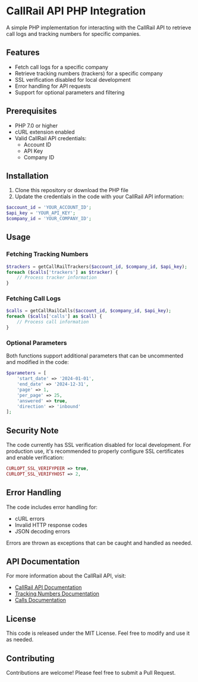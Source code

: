 # CallRail API PHP Integration

A simple PHP implementation for interacting with the CallRail API to retrieve call logs and tracking numbers for specific companies.

## Features

- Fetch call logs for a specific company
- Retrieve tracking numbers (trackers) for a specific company
- SSL verification disabled for local development
- Error handling for API requests
- Support for optional parameters and filtering

## Prerequisites

- PHP 7.0 or higher
- cURL extension enabled
- Valid CallRail API credentials:
  - Account ID
  - API Key
  - Company ID

## Installation

1. Clone this repository or download the PHP file
2. Update the credentials in the code with your CallRail API information:
```php
$account_id = 'YOUR_ACCOUNT_ID';
$api_key = 'YOUR_API_KEY';
$company_id = 'YOUR_COMPANY_ID';
```

## Usage

### Fetching Tracking Numbers

```php
$trackers = getCallRailTrackers($account_id, $company_id, $api_key);
foreach ($calls['trackers'] as $tracker) {
    // Process tracker information
}
```

### Fetching Call Logs

```php
$calls = getCallRailCalls($account_id, $company_id, $api_key);
foreach ($calls['calls'] as $call) {
    // Process call information
}
```

### Optional Parameters

Both functions support additional parameters that can be uncommented and modified in the code:

```php
$parameters = [
    'start_date' => '2024-01-01',
    'end_date' => '2024-12-31',
    'page' => 1,
    'per_page' => 25,
    'answered' => true,
    'direction' => 'inbound'
];
```

## Security Note

The code currently has SSL verification disabled for local development. For production use, it's recommended to properly configure SSL certificates and enable verification:

```php
CURLOPT_SSL_VERIFYPEER => true,
CURLOPT_SSL_VERIFYHOST => 2,
```

## Error Handling

The code includes error handling for:
- cURL errors
- Invalid HTTP response codes
- JSON decoding errors

Errors are thrown as exceptions that can be caught and handled as needed.

## API Documentation

For more information about the CallRail API, visit:
- [CallRail API Documentation](https://apidocs.callrail.com/)
- [Tracking Numbers Documentation](https://apidocs.callrail.com/#trackers)
- [Calls Documentation](https://apidocs.callrail.com/#listing-all-calls)

## License

This code is released under the MIT License. Feel free to modify and use it as needed.

## Contributing

Contributions are welcome! Please feel free to submit a Pull Request.
